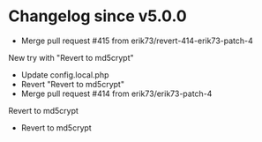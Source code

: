 # Changelog since v5.0.0
- Merge pull request #415 from erik73/revert-414-erik73-patch-4

New try with "Revert to md5crypt" 
- Update config.local.php 
- Revert "Revert to md5crypt" 
- Merge pull request #414 from erik73/erik73-patch-4

Revert to md5crypt 
- Revert to md5crypt 
